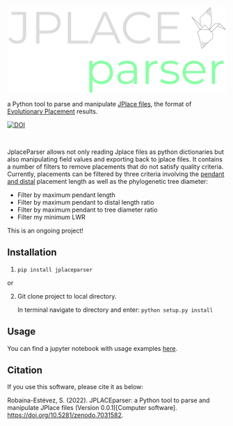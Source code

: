 ![logo](assets/logo.png)

a Python tool to parse and manipulate [JPlace files](https://journals.plos.org/plosone/article?id=10.1371/journal.pone.0031009), the format of [Evolutionary Placement](https://arxiv.org/abs/0911.2852) results.

[![DOI](https://zenodo.org/badge/428328886.svg)](https://zenodo.org/badge/latestdoi/428328886)

<br>

JplaceParser allows not only reading Jplace files as python dictionaries but also manipulating field values and exporting back to jplace files. It contains a number of filters to remove placements that do not satisfy quality criteria. Currently, placements can be filtered by three criteria involving the [pendant and distal](https://github.com/lczech/gappa/wiki/Subcommand:-assign#automatic-ratio-example) placement length as well as the phylogenetic tree diameter:

* Filter by maximum pendant length
* Filter by maximum pendant to distal length ratio
* Filter by maximum pendant to tree diameter ratio
* Filter my minimum LWR

This is an ongoing project!

## Installation
1. ```pip install jplaceparser```

or

2. Git clone project to local directory.

   In terminal navigate to directory and enter: ```python setup.py install```

## Usage

You can find a jupyter notebook with usage examples [here](examples/examples.ipynb).

## Citation

If you use this software, please cite it as below:

Robaina-Estévez, S. (2022). JPLACEparser: a Python tool to parse and manipulate JPlace files (Version 0.0.1)[Computer software]. https://doi.org/10.5281/zenodo.7031582.

